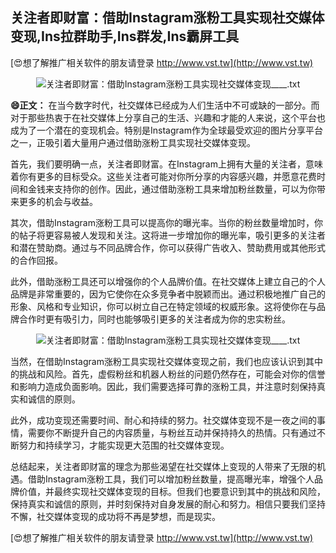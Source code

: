 ## **关注者即财富：借助Instagram涨粉工具实现社交媒体变现,Ins拉群助手,Ins群发,Ins霸屏工具**

[😍想了解推广相关软件的朋友请登录 http://www.vst.tw](http://www.vst.tw)

 <center><img src="https://vst.tw/MP4/tuiguang/png/0.png" alt="关注者即财富：借助Instagram涨粉工具实现社交媒体变现____.txt"></center>

**😄正文：**
在当今数字时代，社交媒体已经成为人们生活中不可或缺的一部分。而对于那些热衷于在社交媒体上分享自己的生活、兴趣和才能的人来说，这个平台也成为了一个潜在的变现机会。特别是Instagram作为全球最受欢迎的图片分享平台之一，正吸引着大量用户通过借助涨粉工具实现社交媒体变现。

首先，我们要明确一点，关注者即财富。在Instagram上拥有大量的关注者，意味着你有更多的目标受众。这些关注者可能对你所分享的内容感兴趣，并愿意花费时间和金钱来支持你的创作。因此，通过借助涨粉工具来增加粉丝数量，可以为你带来更多的机会与收益。

其次，借助Instagram涨粉工具可以提高你的曝光率。当你的粉丝数量增加时，你的帖子将更容易被人发现和关注。这将进一步增加你的曝光率，吸引更多的关注者和潜在赞助商。通过与不同品牌合作，你可以获得广告收入、赞助费用或其他形式的合作回报。

此外，借助涨粉工具还可以增强你的个人品牌价值。在社交媒体上建立自己的个人品牌是非常重要的，因为它使你在众多竞争者中脱颖而出。通过积极地推广自己的形象、风格和专业知识，你可以树立自己在特定领域的权威形象。这将使你在与品牌合作时更有吸引力，同时也能够吸引更多的关注者成为你的忠实粉丝。

 <center><img src="https://vst.tw/MP4/tuiguang/png/1.png" alt="关注者即财富：借助Instagram涨粉工具实现社交媒体变现____.txt"></center>

当然，在借助Instagram涨粉工具实现社交媒体变现之前，我们也应该认识到其中的挑战和风险。首先，虚假粉丝和机器人粉丝的问题仍然存在，可能会对你的信誉和影响力造成负面影响。因此，我们需要选择可靠的涨粉工具，并注意时刻保持真实和诚信的原则。

此外，成功变现还需要时间、耐心和持续的努力。社交媒体变现不是一夜之间的事情，需要你不断提升自己的内容质量，与粉丝互动并保持持久的热情。只有通过不断努力和持续学习，才能实现更大范围的社交媒体变现。

总结起来，关注者即财富的理念为那些渴望在社交媒体上变现的人带来了无限的机遇。借助Instagram涨粉工具，我们可以增加粉丝数量，提高曝光率，增强个人品牌价值，并最终实现社交媒体变现的目标。但我们也要意识到其中的挑战和风险，保持真实和诚信的原则，并时刻保持对自身发展的耐心和努力。相信只要我们坚持不懈，社交媒体变现的成功将不再是梦想，而是现实。

[😍想了解推广相关软件的朋友请登录 http://www.vst.tw](http://www.vst.tw)



